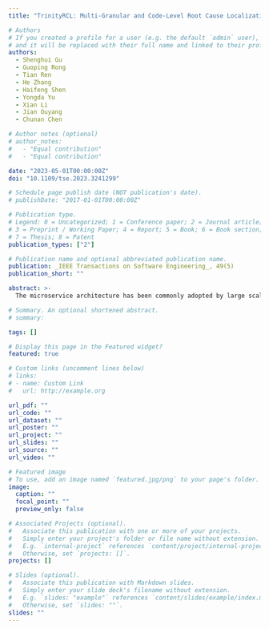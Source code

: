 ```yaml
---
title: "TrinityRCL: Multi-Granular and Code-Level Root Cause Localization Using Multiple Types of Telemetry Data in Microservice Systems"

# Authors
# If you created a profile for a user (e.g. the default `admin` user), write the username (folder name) here
# and it will be replaced with their full name and linked to their profile.
authors:
  - Shenghui Gu
  - Guoping Rong
  - Tian Ren
  - He Zhang
  - Haifeng Shen
  - Yongda Yu
  - Xian Li
  - Jian Ouyang
  - Chunan Chen

# Author notes (optional)
# author_notes:
#   - "Equal contribution"
#   - "Equal contribution"

date: "2023-05-01T00:00:00Z"
doi: "10.1109/tse.2023.3241299"

# Schedule page publish date (NOT publication's date).
# publishDate: "2017-01-01T00:00:00Z"

# Publication type.
# Legend: 0 = Uncategorized; 1 = Conference paper; 2 = Journal article;
# 3 = Preprint / Working Paper; 4 = Report; 5 = Book; 6 = Book section;
# 7 = Thesis; 8 = Patent
publication_types: ["2"]

# Publication name and optional abbreviated publication name.
publication: _IEEE Transactions on Software Engineering_, 49(5)
publication_short: ""

abstract: >-
  The microservice architecture has been commonly adopted by large scale software systems exemplified by a wide range of online services. Service monitoring through anomaly detection and root cause analysis (RCA) is crucial for these microservice systems to provide stable and continued services. However, compared with monolithic systems, software systems based on the layered microservice architecture are inherently complex and commonly involve entities at different levels of granularity. Therefore, for effective service monitoring, these systems have a special requirement of multi-granular RCA. Furthermore, as a large proportion of anomalies in microservice systems pertain to problematic code, to timely troubleshoot these anomalies, these systems have another special requirement of RCA at the finest code-level. Microservice systems rely on telemetry data to perform service monitoring and RCA of service anomalies. The majority of existing RCA approaches are only based on a single type of telemetry data and as a result can only support uni-granular RCA at either application-level or service-level. Although there are attempts to combine metric and tracing data in RCA, their objective is to improve RCA's efficiency or accuracy rather than to support multi-granular RCA. In this article, we propose a new RCA solution _TrinityRCL_ that is able to localize the root causes of anomalies at multiple levels of granularity including application-level, service-level, host-level, and metric-level, with the unique capability of code-level localization by harnessing all three types of telemetry data to construct a causal graph representing the intricate, dynamic, and nondeterministic relationships among the various entities related to the anomalies. By implementing and deploying _TrinityRCL_ in a real production environment, we evaluate _TrinityRCL_ against two baseline methods and the results show that _TrinityRCL_ has a significant performance advantage in terms of accuracy at the same level of granularity with comparable efficiency and is particularly effective to support large-scale systems with massive telemetry data.

# Summary. An optional shortened abstract.
# summary:

tags: []

# Display this page in the Featured widget?
featured: true

# Custom links (uncomment lines below)
# links:
# - name: Custom Link
#   url: http://example.org

url_pdf: ""
url_code: ""
url_dataset: ""
url_poster: ""
url_project: ""
url_slides: ""
url_source: ""
url_video: ""

# Featured image
# To use, add an image named `featured.jpg/png` to your page's folder.
image:
  caption: ""
  focal_point: ""
  preview_only: false

# Associated Projects (optional).
#   Associate this publication with one or more of your projects.
#   Simply enter your project's folder or file name without extension.
#   E.g. `internal-project` references `content/project/internal-project/index.md`.
#   Otherwise, set `projects: []`.
projects: []

# Slides (optional).
#   Associate this publication with Markdown slides.
#   Simply enter your slide deck's filename without extension.
#   E.g. `slides: "example"` references `content/slides/example/index.md`.
#   Otherwise, set `slides: ""`.
slides: ""
---
```

